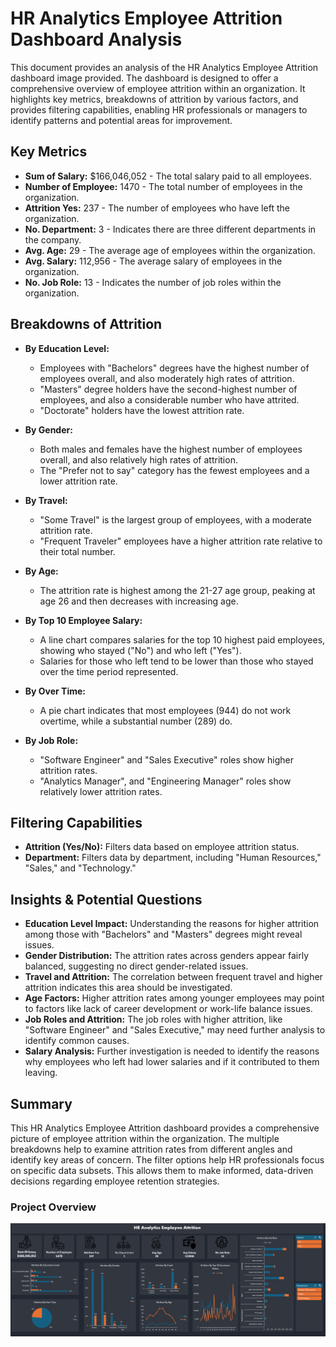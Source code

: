 # HR Analytics Employee Attrition Dashboard Analysis

This document provides an analysis of the HR Analytics Employee Attrition dashboard image provided. The dashboard is designed to offer a comprehensive overview of employee attrition within an organization. It highlights key metrics, breakdowns of attrition by various factors, and provides filtering capabilities, enabling HR professionals or managers to identify patterns and potential areas for improvement.

## Key Metrics

*   **Sum of Salary:** $166,046,052 - The total salary paid to all employees.
*   **Number of Employee:** 1470 - The total number of employees in the organization.
*   **Attrition Yes:** 237 - The number of employees who have left the organization.
*   **No. Department:** 3 - Indicates there are three different departments in the company.
*   **Avg. Age:** 29 - The average age of employees within the organization.
*   **Avg. Salary:** 112,956 - The average salary of employees in the organization.
*   **No. Job Role:** 13 - Indicates the number of job roles within the organization.

## Breakdowns of Attrition

*   **By Education Level:**
    *   Employees with "Bachelors" degrees have the highest number of employees overall, and also moderately high rates of attrition.
    *   "Masters" degree holders have the second-highest number of employees, and also a considerable number who have attrited.
    *   "Doctorate" holders have the lowest attrition rate.

*   **By Gender:**
    *   Both males and females have the highest number of employees overall, and also relatively high rates of attrition.
    *   The "Prefer not to say" category has the fewest employees and a lower attrition rate.

*   **By Travel:**
    *   "Some Travel" is the largest group of employees, with a moderate attrition rate.
    *   "Frequent Traveler" employees have a higher attrition rate relative to their total number.

*   **By Age:**
    *   The attrition rate is highest among the 21-27 age group, peaking at age 26 and then decreases with increasing age.

*   **By Top 10 Employee Salary:**
    *   A line chart compares salaries for the top 10 highest paid employees, showing who stayed ("No") and who left ("Yes").
    *   Salaries for those who left tend to be lower than those who stayed over the time period represented.

*   **By Over Time:**
    *   A pie chart indicates that most employees (944) do not work overtime, while a substantial number (289) do.

*   **By Job Role:**
    *  "Software Engineer" and "Sales Executive" roles show higher attrition rates.
    *   "Analytics Manager", and "Engineering Manager" roles show relatively lower attrition rates.

## Filtering Capabilities

*   **Attrition (Yes/No):**  Filters data based on employee attrition status.
*   **Department:** Filters data by department, including "Human Resources," "Sales," and "Technology."

## Insights & Potential Questions

*   **Education Level Impact:** Understanding the reasons for higher attrition among those with "Bachelors" and "Masters" degrees might reveal issues.
*   **Gender Distribution:** The attrition rates across genders appear fairly balanced, suggesting no direct gender-related issues.
*   **Travel and Attrition:**  The correlation between frequent travel and higher attrition indicates this area should be investigated.
*   **Age Factors:** Higher attrition rates among younger employees may point to factors like lack of career development or work-life balance issues.
*   **Job Roles and Attrition:** The job roles with higher attrition, like "Software Engineer" and "Sales Executive," may need further analysis to identify common causes.
*   **Salary Analysis:**  Further investigation is needed to identify the reasons why employees who left had lower salaries and if it contributed to them leaving.

## Summary

This HR Analytics Employee Attrition dashboard provides a comprehensive picture of employee attrition within the organization. The multiple breakdowns help to examine attrition rates from different angles and identify key areas of concern. The filter options help HR professionals focus on specific data subsets. This allows them to make informed, data-driven decisions regarding employee retention strategies.

### Project Overview 
![Hr](Images/HR.png)
